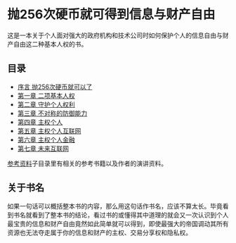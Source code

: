 # 抛256次硬币就可得到信息与财产自由

这是一本关于个人面对强大的政府机构和技术公司时如何保护个人的信息自由与财产自由这二种基本人权的书。

## 目录

- [序言 抛256次硬币就可以了](./content/ch0.md)
- [第一章 二项基本人权](./content/ch1.md)
- [第二章 守护个人权利](./content/ch2.md)
- [第三章 不对称的防御能力](./content/ch3.md)
- [第四章 主权个人](./content/ch4.md)
- [第五章 主权个人互联网](./content/ch5.md)
- [第六章 主权个人金融](./content/ch6.md)
- [第七章 未来互联网](./content/ch7.md)

[参考资料](./reference/)子目录里有相关的参考书籍以及作者的演讲资料。

## 关于书名

如果一句话可以概括整本书的内容，那么用这句话作书名，应该不算太长。毕竟看到书名就看到了整本书的结论，看过书的或懂得其中道理的就会又一次认识到个人最宝贵的信息和财产自由竟然如此简单就可以得到，即使最强大的帝国调动其所有资源也无法夺走属于你的信息和财产的主权、交易分享权和隐私权。
